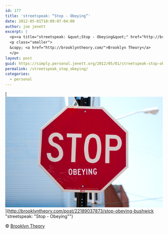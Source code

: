 ```yaml
---
id: 177
title: 'streetspeak: “Stop - Obeying”'
date: 2012-05-01T10:09:07-04:00
author: joe jenett
excerpt: |
  <p><a title="streetspeak: &quot;Stop - Obeying&quot;" href="http://brooklyntheory.com/post/22189037873/stop-obeying-bushwick"><img src="../images/streetspeak.png" alt="streetspeak: &quot;Stop - Obeying&quot;" style="border:none;" /></a></p>
  <p class="smaller">
  &copy; <a href="http://brooklyntheory.com/">Brooklyn Theory</a>
  </p>
layout: post
guid: https://simply.personal.jenett.org/2012/05/01/streetspeak-stop-obeying/
permalink: /streetspeak_stop_obeying/
categories:
  - personal
---
```

[<img src="../images/streetspeak.png" alt="streetspeak: &quot;Stop - Obeying&quot;" style="border:none;" />](http://brooklyntheory.com/post/22189037873/stop-obeying-bushwick "streetspeak: "Stop - Obeying"")

<p class="smaller">
  &copy; <a href="http://brooklyntheory.com/">Brooklyn Theory</a>
</p>